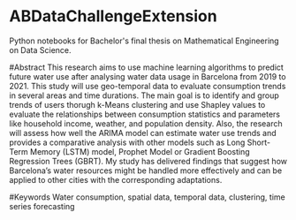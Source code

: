 # ABDataChallengeExtension
Python notebooks for Bachelor's final thesis on Mathematical Engineering on Data Science.

#Abstract
This research aims to use machine learning algorithms to predict future water use after
analysing water data usage in Barcelona from 2019 to 2021. This study will use geo-temporal
data to evaluate consumption trends in several areas and time durations. The main goal is
to identify and group trends of users thorugh k-Means clustering and use Shapley values to
evaluate the relationships between consumption statistics and parameters like household
income, weather, and population density. Also, the research will assess how well the ARIMA
model can estimate water use trends and provides a comparative analysis with other models
such as Long Short-Term Memory (LSTM) model, Prophet Model or Gradient Boosting
Regression Trees (GBRT). My study has delivered findings that suggest how Barcelona’s
water resources might be handled more effectively and can be applied to other cities with
the corresponding adaptations.


#Keywords
Water consumption, spatial data, temporal data, clustering, time series forecasting
